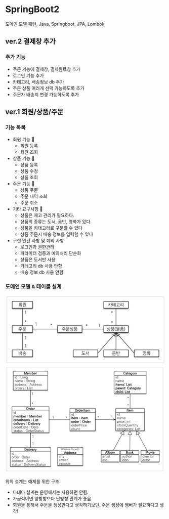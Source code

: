 # SpringBoot2
도메인 모델 패턴, Java, Springboot, JPA, Lombok,

<h2>ver.2 결제창 추가 </h2>
<h3>추가 기능</h3>

- 주문 기능에 결제창, 결제완료창 추가
- 로그인 기능 추가
- 카테고리, 배송정보 db 추가
- 주문 상품 여러개 선택 가능하도록 추가
- 주문자 배송지 변경 가능하도록 추가

<h2>ver.1 회원/상품/주문 </h2>
<h3>기능 목록</h3>

- 회원 기능 🔨
  - 회원 등록
  - 회원 조회 
- 상품 기능 🔨
  - 상품 등록
  - 상품 수정
  - 상품 조회
- 주문 기능 🔨
  - 상품 주문
  - 주문 내역 조회
  - 주문 취소
- 기타 요구사항 🔨
  - 상품은 재고 관리가 필요하다.
  - 상품의 종류는 도서, 음반, 영화가 있다.
  - 상품을 카테고리로 구분할 수 있다
  - 상품 주문시 배송 정보를 입력할 수 있다
- 구현 안된 사항 및 예외 사항 
  - 로그인과 권한관리
  - 파라미터 검증과 예외처리 단순화
  - 상품은 도서만 사용
  - 카테고리 db 사용 안함
  - 배송 정보 db 사용 안함


<h3>도메인 모델 & 테이블 설계</h3>

![img.png](img.png) <br>
![img_1.png](img_1.png) <br>

위의 설계는 예제를 위한 구조. 
- 다대다 설계는 운영에서는 사용하면 안됨.
- 가급적이면 양방향보다 단방향 관계가 좋음.
- 회원을 통해서 주문을 생성한다고 생각하기보단, 주문 생성에 멤버가 필요하다고 생각!
